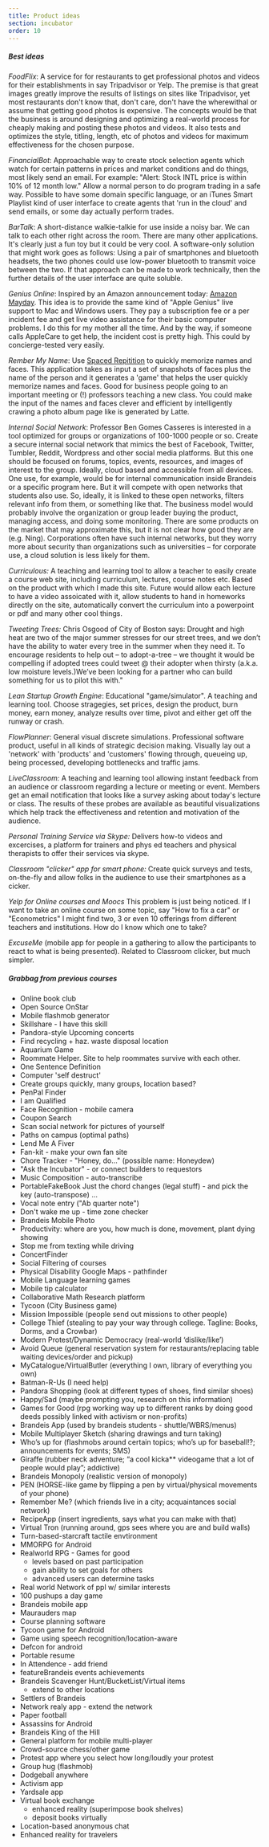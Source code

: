 ```yaml
---
title: Product ideas
section: incubator
order: 10
---
```


##### Best ideas

*FoodFlix*: A service for for restaurants to get professional photos and videos for their establishments in say Tripadvisor or Yelp. The premise is that great images greatly improve the results of listings on sites like Tripadvisor, yet most restaurants don't know that, don't care, don't have the wherewithal or assume that getting good photos is expensive. The concepts would be that the business is around designing and optimizing a real-world process for cheaply making and posting these photos and videos. It also tests and optimizes the style, titling, length, etc of photos and videos for maximum effectiveness for the chosen purpose. 

*FinancialBot*: Approachable way to create stock selection agents which watch for certain patterns in prices and market conditions and do things, most likely send an email. For example: "Alert: Stock INTL price is within 10% of 12 month low." Allow a normal person to do program trading in a safe way. Possible to have some domain specific language, or an iTunes Smart Playlist kind of user interface to create agents that 'run in the cloud' and send emails, or some day actually perform trades.

*BarTalk*: A short-distance walkie-talkie for use inside a noisy bar. We can talk to each other right across the room. There are many other applications. It's clearly just a fun toy but it could be very cool. A software-only solution that might work goes as follows: Using a pair of smartphones and bluetooth headsets, the two phones could use low-power bluetooth to transmit voice between the two. If that approach can be made to work technically, then the further details of the user interface are quite soluble.

*Genius Online*: Inspired by an Amazon announcement today: [Amazon Mayday](http://techcrunch.com/2013/09/24/amazon-introduces-mayday-a-unique-and-amazingly-useful-live-tech-support-system-for-kindle/). This idea is to provide the same kind of "Apple Genius" live support to Mac and Windows users. They pay a subscription fee or a per incident fee and get live video assistance for their basic computer problems. I do this for my mother all the time. And by the way, if someone calls AppleCare to get help, the incident cost is pretty high. This could by concierge-tested very easily. 

*Rember My Name*: Use [Spaced Repitition](http://en.wikipedia.org/wiki/Spaced_repetition) to quickly memorize names and faces. This application takes as input a set of snapshots of faces plus the name of the person and it generates a 'game' that helps the user quickly memorize names and faces. Good for business people going to an important meeting or (!) professors teaching a new class. You could make the input of the names and faces clever and efficient by intelligently crawing a photo album page like is generated by Latte.

*Internal Social Network*: Professor Ben Gomes Casseres is interested in a tool optimized for groups or organizations of 100-1000 people or so. Create a secure internal social network that mimics the best of Facebook, Twitter, Tumbler, Reddit, Wordpress and other social media platforms. But this one should be focused on forums, topics, events, resources, and images of interest to the group. Ideally, cloud based and accessible from all devices. One use, for example, would be for internal communication inside Brandeis or a specific program here. But it will compete with open networks that students also use. So, ideally, it is linked to these open networks, filters relevant info from them, or something like that. The business model would probably involve the organization or group leader buying the product, managing access, and doing some monitoring. There are some products on the market that may approximate this, but it is not clear how good they are (e.g. Ning). Corporations often have such internal networks, but they worry more about security than organizations such as universities – for corporate use, a cloud solution is less likely for them.

*Curriculous:* A teaching and learning tool to allow a teacher to easily create a course web site, including curriculum, lectures, course notes etc. Based on the product with which I made this site. Future would allow each lecture to have a video assoicated with it, allow students to hand in homeworks directly on the site, automatically convert the curriculum into a powerpoint or pdf and many other cool things.

*Tweeting Trees:* Chris Osgood of City of Boston says: Drought and high heat are two of the major summer stresses for our street trees, and we don’t have the ability to water every tree in the summer when they need it. To encourage residents to help out – to adopt-a-tree – we thought it would be compelling if adopted trees could tweet @ their adopter when thirsty (a.k.a. low moisture levels.)We’ve been looking for a partner who can build something for us to pilot this with."

*Lean Startup Growth Engine*: Educational "game/simulator". A teaching and learning tool. Choose stragegies, set prices, design the product, burn money, earn money, analyze results over time, pivot and either get off the runway or crash.

*FlowPlanner*: General visual discrete simulations. Professional software product, useful in all kinds of strategic decision making. Visually lay out a 'network' with 'products' and 'customers' flowing through, queueing up, being processed, developing bottlenecks and traffic jams.

*LiveClassroom:* A teaching and learning tool allowing instant feedback from an audience or classroom regarding a lecture or meeting or event. Members get an email notification that looks like a survey asking about today's lecture or class. The results of these probes are available as beautiful visualizations which help track the effectiveness and retention and motivation of the audience.

*Personal Training Service via Skype:* Delivers how-to videos and excercises, a platform for trainers and phys ed teachers and physical therapists to offer their services via skype.

*Classroom "clicker" app for smart phone:* Create quick surveys and tests, on-the-fly and allow folks in the audience to use their smartphones as a cicker.

*Yelp for Online courses and Moocs* This problem is just being noticed. If I want to take an online course on some topic, say "How to fix a car" or "Econometrics" I might find two, 3 or even 10 offerings from different teachers and institutions. How do I know which one to take?

*ExcuseMe* (mobile app for people in a gathering to allow the participants to react to what is being presented). Related to Classroom clicker, but much simpler.

##### Grabbag from previous courses

* Online book club
* Open Source OnStar
* Mobile flashmob generator
* Skillshare - I have this skill
* Pandora-style Upcoming concerts
* Find recycling + haz. waste disposal location
* Aquarium Game
* Roommate Helper. Site to help roommates survive with each other.
* One Sentence Definition
* Computer 'self destruct'
* Create groups quickly, many groups, location based?
* PenPal Finder
* I am Qualified
* Face Recognition - mobile camera
* Coupon Search
* Scan social network for pictures of yourself
* Paths on campus (optimal paths)
* Lend Me A Fiver
* Fan-kit - make your own fan site
* Chore Tracker - "Honey, do..." (possible name: Honeydew)
* "Ask the Incubator" - or connect builders to requestors
* Music Composition - auto-transcribe
* PortableFakeBook Just the chord changes (legal stuff) - and pick the key (auto-transpose) ...
* Vocal note entry ("Ab quarter note")
* Don't wake me up - time zone checker
* Brandeis Mobile Photo
* Productivity: where are you, how much is done, movement, plant dying showing
* Stop me from texting while driving
* ConcertFinder
* Social Filtering of courses
* Physical Disability Google Maps - pathfinder
* Mobile Language learning games
* Mobile tip calculator
* Collaborative Math Research platform
* Tycoon (City Business game)
* Mission Impossible (people send out missions to other people)
* College Thief (stealing to pay your way through college. Tagline: Books, Dorms, and a Crowbar)
* Modern Protest/Dynamic Democracy (real-world ‘dislike/like’)
* Avoid Queue (general reservation system for restaurants/replacing table waiting devices/order and pickup)
* MyCatalogue/VirtualButler (everything I own, library of everything you own)
* Batman-R-Us (I need help)
* Pandora Shopping (look at different types of shoes, find similar shoes)
* Happy/Sad (maybe prompting you, research on this information)
* Games for Good (rpg working way up to different ranks by doing good deeds possibly linked with activism or non-profits)
* Brandeis App (used by brandeis students - shuttle/WBRS/menus)
* Mobile Multiplayer Sketch (sharing drawings and turn taking)
* Who’s up for (flashmobs around certain topics; who’s up for baseball!?; announcements for events; SMS)
* Giraffe (rubber neck adventure; “a cool kicka** videogame that a lot of people would play”; addictive)
* Brandeis Monopoly (realistic version of monopoly)
* PEN (HORSE-like game by flipping a pen by virtual/physical movements of your phone)
* Remember Me? (which friends live in a city; acquaintances social network)
* RecipeApp (insert ingredients, says what you can make with that)
* Virtual Tron (running around, gps sees where you are and build walls)
* Turn-based-starcraft tactile envtironment
* MMORPG for Android
* Realworld RPG - Games for good
	* levels based on past participation
	* gain ability to set goals for others
	* advanced users can determine tasks
* Real world Network of ppl w/ similar interests
* 100 pushups a day game
* Brandeis mobile app
* Maurauders map
* Course planning software
* Tycoon game for Android
* Game using speech recognition/location-aware
* Defcon for android
* Portable resume
* In Attendence - add friend 
* featureBrandeis events achievements
* Brandeis Scavenger Hunt/BucketList/Virtual items
	* extend to other locations
* Settlers of Brandeis
* Network realy app - extend the network
* Paper football
* Assassins for Android
* Brandeis King of the Hill
* General platform for mobile multi-player
* Crowd-source chess/other game
* Protest app where you select how long/loudly your protest
* Group hug (flashmob)
* Dodgeball anywhere
* Activism app
* Yardsale app
* Virtual book exchange
	* enhanced reality (superimpose book shelves)
	* deposit books virtually
* Location-based anonymous chat
* Enhanced reality for travelers
